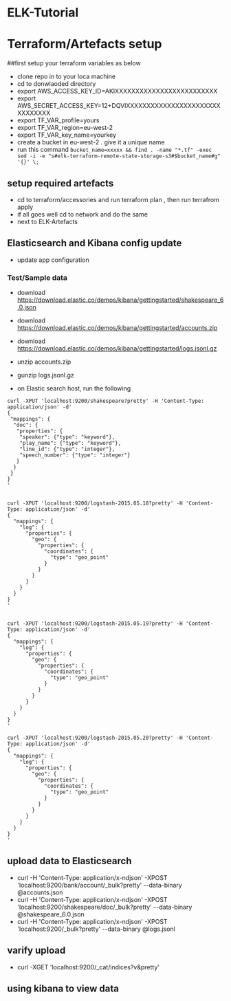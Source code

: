 # ELK-Tutorial

# Terraform/Artefacts setup
##first setup your terraform variables as below
- clone repo in to your loca machine
- cd to donwlaoded directory
- export AWS_ACCESS_KEY_ID=AKIXXXXXXXXXXXXXXXXXXXXXXXXX
- export AWS_SECRET_ACCESS_KEY=12+DQVlXXXXXXXXXXXXXXXXXXXXXXXXXXXXXXX
- export TF_VAR_profile=yours
- export TF_VAR_region=eu-west-2
- export TF_VAR_key_name=yourkey
- create a bucket in eu-west-2 . give it a unique name
- run this command ```bucket_name=xxxxx && find . -name "*.tf" -exec sed -i -e "s#elk-terraform-remote-state-storage-s3#$bucket_name#g" '{}' \; ```


## setup required artefacts
- cd to  terraform/accessories and run terraform plan , then run terrafrom apply
- if all goes well cd to network and do the same
- next to ELK-Artefacts


## Elasticsearch and Kibana config update
- update app configuration


### Test/Sample  data 
- download https://download.elastic.co/demos/kibana/gettingstarted/shakespeare_6.0.json
- download https://download.elastic.co/demos/kibana/gettingstarted/accounts.zip
- download https://download.elastic.co/demos/kibana/gettingstarted/logs.jsonl.gz

- unzip accounts.zip
- gunzip logs.jsonl.gz
- on Elastic search host, run the following
```
curl -XPUT 'localhost:9200/shakespeare?pretty' -H 'Content-Type: application/json' -d'
{
 "mappings": {
  "doc": {
   "properties": {
    "speaker": {"type": "keyword"},
    "play_name": {"type": "keyword"},
    "line_id": {"type": "integer"},
    "speech_number": {"type": "integer"}
   }
  }
 }
}
'


curl -XPUT 'localhost:9200/logstash-2015.05.18?pretty' -H 'Content-Type: application/json' -d'
{
  "mappings": {
    "log": {
      "properties": {
        "geo": {
          "properties": {
            "coordinates": {
              "type": "geo_point"
            }
          }
        }
      }
    }
  }
}
'


curl -XPUT 'localhost:9200/logstash-2015.05.19?pretty' -H 'Content-Type: application/json' -d'
{
  "mappings": {
    "log": {
      "properties": {
        "geo": {
          "properties": {
            "coordinates": {
              "type": "geo_point"
            }
          }
        }
      }
    }
  }
}
'

curl -XPUT 'localhost:9200/logstash-2015.05.20?pretty' -H 'Content-Type: application/json' -d'
{
  "mappings": {
    "log": {
      "properties": {
        "geo": {
          "properties": {
            "coordinates": {
              "type": "geo_point"
            }
          }
        }
      }
    }
  }
}
'
```

## upload data to Elasticsearch
- curl -H 'Content-Type: application/x-ndjson' -XPOST 'localhost:9200/bank/account/_bulk?pretty' --data-binary @accounts.json
- curl -H 'Content-Type: application/x-ndjson' -XPOST 'localhost:9200/shakespeare/doc/_bulk?pretty' --data-binary @shakespeare_6.0.json
- curl -H 'Content-Type: application/x-ndjson' -XPOST 'localhost:9200/_bulk?pretty' --data-binary @logs.jsonl

## varify upload
- curl -XGET 'localhost:9200/_cat/indices?v&pretty'


## using kibana to view data
